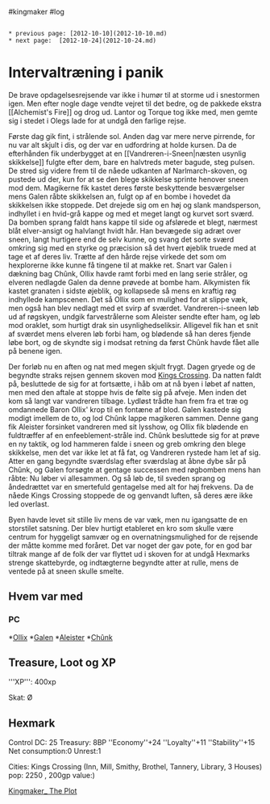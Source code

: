 #kingmaker #log

```ad-info

* previous page: [2012-10-10](2012-10-10.md)
* next page:  [2012-10-24](2012-10-24.md) 
```

# Intervaltræning i panik  
 
De brave opdagelsesrejsende var ikke i humør til at storme ud i snestormen igen. Men efter nogle dage vendte vejret til det bedre, og de pakkede ekstra [[Alchemist's Fire]] og drog ud. Lantor og Torque tog ikke med, men gemte sig i stedet i Olegs lade for at undgå den farlige rejse.
Første dag gik fint, i strålende sol. Anden dag var mere nerve pirrende, for nu var alt skjult i dis, og der var en udfordring at holde kursen. Da de efterhånden fik underbygget at en [[Vandreren-i-Sneen|næsten usynlig skikkelse]] fulgte efter dem, bare en halvtreds meter bagude, steg pulsen. De stred sig videre frem til de nåede udkanten af Narlmarch-skoven, og pustede ud der, kun for at se den blege skikkelse sprinte henover sneen mod dem. Magikerne fik kastet deres første beskyttende besværgelser mens Galen råbte skikkelsen an, fulgt op af en bombe i hovedet da skikkelsen ikke stoppede. Det drejede sig om en høj og slank mandsperson, indhyllet i en hvid-grå kappe og med et meget langt og kurvet sort sværd. Da bomben sprang faldt hans kappe til side og afslørede et blegt, nærmest blåt elver-ansigt og halvlangt hvidt hår.
Han bevægede sig adræt over sneen, langt hurtigere end de selv kunne, og svang det sorte sværd omkring sig med en styrke og præcision så det hvert øjeblik truede med at tage et af deres liv. Trætte af den hårde rejse virkede det som om hexplorerne ikke kunne få tingene til at makke ret. Snart var Galen i dækning bag Chûnk, Ollix havde ramt forbi med en lang serie stråler, og elveren nedlagde Galen da denne prøvede at bombe ham. Alkymisten fik kastet granaten i sidste øjeblik, og kollapsede så mens en kraftig røg indhyllede kampscenen. Det så Ollix som en mulighed for at slippe væk, men også han blev nedlagt med et svirp af sværdet. Vandreren-i-sneen løb ud af røgskyen, undgik farvestrålerne som Aleister sendte efter ham, og løb mod oraklet, som hurtigt drak sin usynlighedseliksir. Alligevel fik han et snit af sværdet mens elveren løb forbi ham, og blødende så han deres fjende løbe bort, og de skyndte sig i modsat retning da først Chûnk havde fået alle på benene igen.
Der forløb nu en aften og nat med megen skjult frygt. Dagen gryede og de begyndte straks rejsen gennem skoven mod [Kings Crossing](Kings%20Crossing.md). Da natten faldt på, besluttede de sig for at fortsætte, i håb om at nå byen i løbet af natten, men med den aftale at stoppe hvis de følte sig på afveje. Men inden det kom så langt var vandreren tilbage. Lydløst trådte han frem fra et træ og omdannede Baron Ollix' krop til en fontæne af blod. Galen kastede sig modigt imellem de to, og lod Chûnk lappe magikeren sammen. Denne gang fik Aleister forsinket vandreren med sit lysshow, og Ollix fik blødende en fuldtræffer af en enfeeblement-stråle ind. Chûnk besluttede sig for at prøve en ny taktik, og lod hammeren falde i sneen og greb omkring den blege skikkelse, men det var ikke let at få fat, og Vandreren rystede ham let af sig. Atter en gang begyndte sværdslag efter sværdslag at åbne dybe sår på Chûnk, og Galen forsøgte at gentage successen med røgbomben mens han råbte: Nu løber vi allesammen. Og så løb de, til sveden sprang og åndedrættet var en smertefuld gentagelse med alt for høj frekvens. Da de nåede Kings Crossing stoppede de og genvandt luften, så deres ære ikke led overlast.
Byen havde levet sit stille liv mens de var væk, men nu igangsatte de en storstilet satsning. Der blev hurtigt etableret en kro som skulle være centrum for hyggeligt samvær og en overnatningsmulighed for de rejsende der måtte komme med foråret. Det var noget der gav pote, for en god bar tiltrak mange af de folk der var flyttet ud i skoven for at undgå Hexmarks strenge skattebyrde, og indtægterne begyndte atter at rulle, mens de ventede på at sneen skulle smelte.
## Hvem var med 
### PC 
 
*[Ollix](Ollix%20Stormhorn.md)
*[Galen](Galen%20Jabir.md) 
*[Aleister](Aleister.md) 
*[Chûnk](Chûnk%20Van%20Der%20Hamer.md)
## Treasure, Loot og XP 
'''XP''': 400xp 
Skat: Ø
## Hexmark 
Control DC: 25 Treasury: 8BP 
  ''Economy''+24 ''Loyalty''+11 ''Stability''+15 
  Net consumption:0 Unrest:1
Cities:
Kings Crossing (Inn, Mill, Smithy, Brothel, Tannery, Library, 3 Houses) pop: 2250 , 200gp value:)
[Kingmaker_ The Plot](Kingmaker_%20The%20Plot.md)
